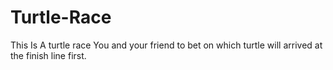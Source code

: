 # Turtle-Race
This Is  A turtle race 
You and your friend to bet on which turtle will arrived at the finish line first.
